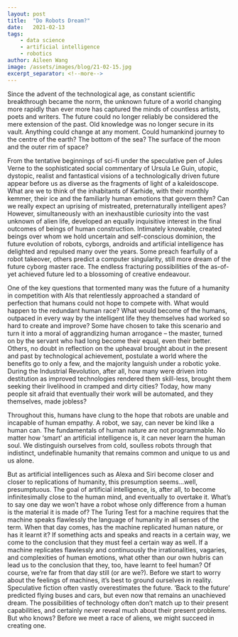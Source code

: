 ```yaml
---
layout: post
title:  "Do Robots Dream?"
date:   2021-02-13
tags: 
    - data science
    - artificial intelligence
    - robotics
author: Aileen Wang
image: /assets/images/blog/21-02-15.jpg
excerpt_separator: <!--more-->
---
```


Since the advent of the technological age, as constant scientific breakthrough became the norm, the unknown future of a world changing more rapidly than ever more has captured the minds of countless artists, poets and writers. The future could no longer reliably be considered the mere extension of the past. Old knowledge was no longer secure in its vault. Anything could change at any moment. Could humankind journey to the centre of the earth? The bottom of the sea? The surface of the moon and the outer rim of space?

<!--more-->

From the tentative beginnings of sci-fi under the speculative pen of Jules Verne to the sophisticated social commentary of Ursula Le Guin, utopic, dystopic, realist and fantastical visions of a technologically driven future appear before us as diverse as the fragments of light of a kaleidoscope. What are we to think of the inhabitants of Karhide, with their monthly kemmer, their ice and the familiarly human emotions that govern them? Can we really expect an uprising of mistreated, preternaturally intelligent apes?
However, simultaneously with an inexhaustible curiosity into the vast unknown of alien life, developed an equally inquisitive interest in the final outcomes of beings of human construction. Intimately knowable, created beings over whom we hold uncertain and self-conscious dominion, the future evolution of robots, cyborgs, androids and artificial intelligence has delighted and repulsed many over the years. Some preach fearfully of a robot takeover, others predict a computer singularity, still more dream of the future cyborg master race. The endless fracturing possibilities of the as-of-yet achieved future led to a blossoming of creative endeavour. 

One of the key questions that tormented many was the future of a humanity in competition with AIs that relentlessly approached a standard of perfection that humans could not hope to compete with. What would happen to the redundant human race? What would become of the humans, outpaced in every way by the intelligent life they themselves had worked so hard to create and improve? Some have chosen to take this scenario and turn it into a moral of aggrandizing human arrogance – the master, turned on by the servant who had long become their equal, even their better. Others, no doubt in reflection on the upheaval brought about in the present and past by technological achievement, postulate a world where the benefits go to only a few, and the majority languish under a robotic yoke. During the Industrial Revolution, after all, how many were driven into destitution as improved technologies rendered them skill-less, brought them seeking their livelihood in cramped and dirty cities? Today, how many people sit afraid that eventually their work will be automated, and they themselves, made jobless?

Throughout this, humans have clung to the hope that robots are unable and incapable of human empathy. A robot, we say, can never be kind like a human can. The fundamentals of human nature are not programmable. No matter how ‘smart’ an artificial intelligence is, it can never learn the human soul. We distinguish ourselves from cold, soulless robots through that indistinct, undefinable humanity that remains common and unique to us and us alone.

But as artificial intelligences such as Alexa and Siri become closer and closer to replications of humanity, this presumption seems…well, presumptuous. The goal of artificial intelligence, is, after all, to become infinitesimally close to the human mind, and eventually to overtake it. What’s to say one day we won’t have a robot whose only difference from a human is the material it is made of? The Turing Test for a machine requires that the machine speaks flawlessly the language of humanity in all senses of the term. When that day comes, has the machine replicated human nature, or has it learnt it?
If something acts and speaks and reacts in a certain way, we come to the conclusion that they must feel a certain way as well. If a machine replicates flawlessly and continuously the irrationalities, vagaries, and complexities of human emotions, what other than our own hubris can lead us to the conclusion that they, too, have learnt to feel human?
Of course, we’re far from that day still (or are we?). Before we start to worry about the feelings of machines, it’s best to ground ourselves in reality. Speculative fiction often vastly overestimates the future. ‘Back to the future’ predicted flying buses and cars, but even now that remains an unachieved dream. The possibilities of technology often don’t match up to their present capabilities, and certainly never reveal much about their present problems. But who knows? Before we meet a race of aliens, we might succeed in creating one. 
